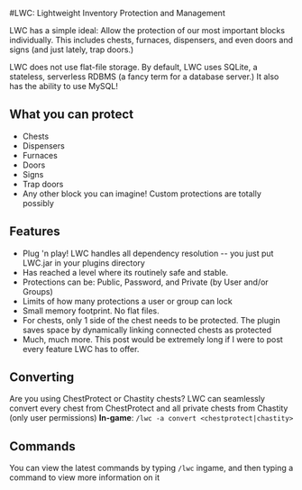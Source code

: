 #LWC: Lightweight Inventory Protection and Management

LWC has a simple ideal: Allow the protection of our most important blocks individually. This includes chests, furnaces, dispensers, and even doors and signs (and just lately, trap doors.)

LWC does not use flat-file storage. By default, LWC uses SQLite, a stateless, serverless RDBMS (a fancy term for a database server.) It also has the ability to use MySQL!

What you can protect
----------------------
* Chests
* Dispensers
* Furnaces
* Doors
* Signs
* Trap doors
* Any other block you can imagine! Custom protections are totally possibly

Features
----------------------

* Plug 'n play! LWC handles all dependency resolution -- you just put LWC.jar in your plugins directory
* Has reached a level where its routinely safe and stable.
* Protections can be: Public, Password, and Private (by User and/or Groups)
* Limits of how many protections a user or group can lock
* Small memory footprint. No flat files.
* For chests, only 1 side of the chest needs to be protected. The plugin saves space by dynamically linking connected chests as protected
* Much, much more. This post would be extremely long if I were to post every feature LWC has to offer.

Converting
----------------------

Are you using ChestProtect or Chastity chests? LWC can seamlessly convert every chest from ChestProtect and all private chests from Chastity (only user permissions)
<b>In-game</b>: `/lwc -a convert <chestprotect|chastity>`

Commands
----------------------
You can view the latest commands by typing `/lwc` ingame, and then typing a command to view more information on it